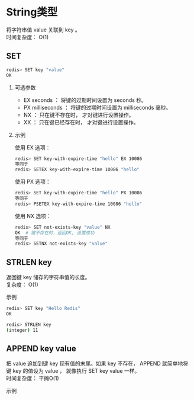 # String类型

将字符串值 value 关联到 key 。  
时间复杂度： O(1)

## SET

```bash
redis> SET key "value"
OK
```

1. 可选参数

    * EX seconds ： 将键的过期时间设置为 seconds 秒。
    * PX milliseconds ： 将键的过期时间设置为 milliseconds 毫秒。
    * NX ： 只在键不存在时， 才对键进行设置操作。
    * XX ： 只在键已经存在时， 才对键进行设置操作。

2. 示例

    使用 EX 选项：

    ```bash
    redis> SET key-with-expire-time "hello" EX 10086
    等同于
    redis> SETEX key-with-expire-time 10086 "hello" 
    ```

    使用 PX 选项：

    ```bash
    redis> SET key-with-expire-time "hello" PX 10086
    等同于
    redis> PSETEX key-with-expire-time 10086 "hello" 
    ```

    使用 NX 选项：

    ```bash
    redis> SET not-exists-key "value" NX
    OK  # 键不存在时，返回OK, 设置成功
    等同于
    redis> SETNX not-exists-key "value"
    ```

## STRLEN key

返回键 key 储存的字符串值的长度。  
复杂度： O(1)

示例

```bash
redis> SET key "Hello Redis"
OK

redis> STRLEN key
(integer) 11
```

## APPEND key value

把 value 追加到键 key 现有值的末尾。如果 key 不存在， APPEND 就简单地将键 key 的值设为 value ， 就像执行 SET key value 一样。  
时间复杂度： 平摊O(1)  

示例

```bash
```
